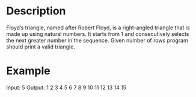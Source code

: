 # Description
Floyd’s triangle, named after Robert Floyd, is a right-angled triangle that is made up using natural numbers. It starts from 1 and consecutively selects the next greater number in the sequence. Given number of rows program should print a valid triangle.

# Example
Input: 5
Output:
1
2 3
4 5 6
7 8 9 10
11 12 13 14 15